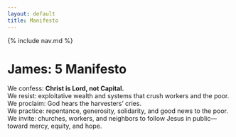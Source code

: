 ```yaml
---
layout: default
title: Manifesto
---
```


{% include nav.md %}

# James: 5 Manifesto
We confess: **Christ is Lord, not Capital.**  
We resist: exploitative wealth and systems that crush workers and the poor.  
We proclaim: God hears the harvesters’ cries.  
We practice: repentance, generosity, solidarity, and good news to the poor.  
We invite: churches, workers, and neighbors to follow Jesus in public—toward mercy, equity, and hope.
